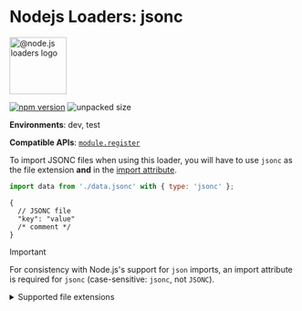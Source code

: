 # Nodejs Loaders: jsonc

<img src="https://raw.githubusercontent.com/nodejs-loader/nodejs-loaders/refs/heads/main/logo.svg" height="100" width="100" alt="@node.js loaders logo" />

[![npm version](https://img.shields.io/npm/v/@nodejs-loaders/media.svg)](https://www.npmjs.com/package/@nodejs-loaders/jsonc)
![unpacked size](https://img.shields.io/npm/unpacked-size/@nodejs-loaders/jsonc)

**Environments**: dev, test

**Compatible APIs**: [`module.register`](https://nodejs.org/api/module.html#moduleregisterspecifier-parenturl-options)

To import JSONC files when using this loader, you will have to use `jsonc` as the file extension **and** in the [import attribute](https://developer.mozilla.org/en-US/docs/Web/JavaScript/Reference/Statements/import/with).

```js
import data from './data.jsonc' with { type: 'jsonc' };
```

```jsonc
{
  // JSONC file
  "key": "value"
  /* comment */
}
```

> [!IMPORTANT]
> For consistency with Node.js's support for `json` imports, an import attribute is required for `jsonc` (case-sensitive: `jsonc`, not `JSONC`).

<details>
<summary>Supported file extensions</summary>

* `.jsonc`
</details>

